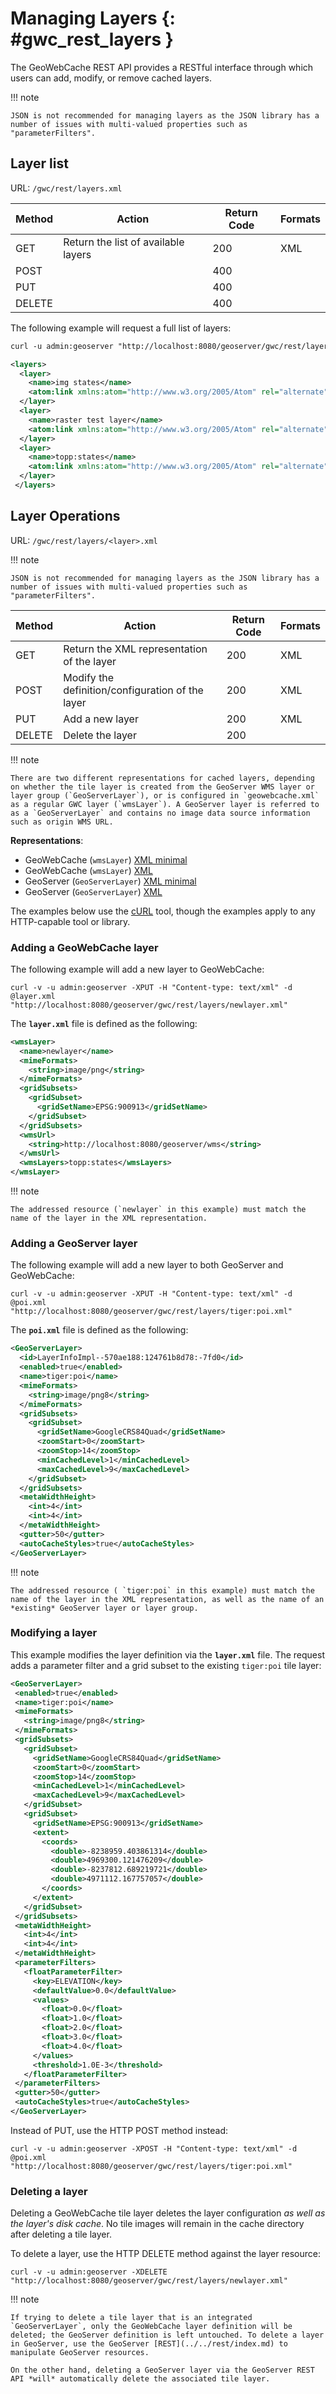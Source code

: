 # Managing Layers {: #gwc_rest_layers }

The GeoWebCache REST API provides a RESTful interface through which users can add, modify, or remove cached layers.

!!! note

    JSON is not recommended for managing layers as the JSON library has a number of issues with multi-valued properties such as "parameterFilters".

## Layer list

URL: `/gwc/rest/layers.xml`

| Method | Action                              | Return Code | Formats |
|--------|-------------------------------------|-------------|---------|
| GET    | Return the list of available layers | 200         | XML     |
| POST   |                                     | 400         |         |
| PUT    |                                     | 400         |         |
| DELETE |                                     | 400         |         |

The following example will request a full list of layers:

``` xml
curl -u admin:geoserver "http://localhost:8080/geoserver/gwc/rest/layers"
```

``` xml
<layers>
  <layer>
    <name>img states</name>
    <atom:link xmlns:atom="http://www.w3.org/2005/Atom" rel="alternate" href="http://localhost:8080/geoserver/gwc/rest/layers/img+states.xml" type="text/xml"/>
  </layer>
  <layer>
    <name>raster test layer</name>
    <atom:link xmlns:atom="http://www.w3.org/2005/Atom" rel="alternate" href="http://localhost:8080/geoserver/gwc/rest/layers/raster+test+layer.xml" type="text/xml"/>
  </layer>
  <layer>
    <name>topp:states</name>
    <atom:link xmlns:atom="http://www.w3.org/2005/Atom" rel="alternate" href="http://localhost:8080/geoserver/gwc/rest/layers/topp%3Astates.xml" type="text/xml"/>
  </layer>
 </layers>
```

## Layer Operations

URL: `/gwc/rest/layers/<layer>.xml`

!!! note

    JSON is not recommended for managing layers as the JSON library has a number of issues with multi-valued properties such as "parameterFilters".

| Method | Action                                           | Return Code | Formats |
|--------|--------------------------------------------------|-------------|---------|
| GET    | Return the XML representation of the layer       | 200         | XML     |
| POST   | Modify the definition/configuration of the layer | 200         | XML     |
| PUT    | Add a new layer                                  | 200         | XML     |
| DELETE | Delete the layer                                 | 200         |         |

!!! note

    There are two different representations for cached layers, depending on whether the tile layer is created from the GeoServer WMS layer or layer group (`GeoServerLayer`), or is configured in `geowebcache.xml` as a regular GWC layer (`wmsLayer`). A GeoServer layer is referred to as a `GeoServerLayer` and contains no image data source information such as origin WMS URL.

**Representations**:

-   GeoWebCache (`wmsLayer`) [XML minimal](representations/wmslayer_minimal.xml.txt)
-   GeoWebCache (`wmsLayer`) [XML](representations/wmslayer.xml.txt)
-   GeoServer (`GeoServerLayer`) [XML minimal](representations/geoserverlayer_minimal.xml.txt)
-   GeoServer (`GeoServerLayer`) [XML](representations/geoserverlayer.xml.txt)

The examples below use the [cURL](http://curl.haxx.se/) tool, though the examples apply to any HTTP-capable tool or library.

### Adding a GeoWebCache layer

The following example will add a new layer to GeoWebCache:

``` console
curl -v -u admin:geoserver -XPUT -H "Content-type: text/xml" -d @layer.xml  "http://localhost:8080/geoserver/gwc/rest/layers/newlayer.xml"
```

The **`layer.xml`** file is defined as the following:

``` xml
<wmsLayer>
  <name>newlayer</name>
  <mimeFormats>
    <string>image/png</string>
  </mimeFormats>
  <gridSubsets>
    <gridSubset>
      <gridSetName>EPSG:900913</gridSetName>
    </gridSubset>
  </gridSubsets>
  <wmsUrl>
    <string>http://localhost:8080/geoserver/wms</string>
  </wmsUrl>
  <wmsLayers>topp:states</wmsLayers>
</wmsLayer>
```

!!! note

    The addressed resource (`newlayer` in this example) must match the name of the layer in the XML representation.

### Adding a GeoServer layer

The following example will add a new layer to both GeoServer and GeoWebCache:

``` console
curl -v -u admin:geoserver -XPUT -H "Content-type: text/xml" -d @poi.xml  "http://localhost:8080/geoserver/gwc/rest/layers/tiger:poi.xml"
```

The **`poi.xml`** file is defined as the following:

``` xml
<GeoServerLayer>
  <id>LayerInfoImpl--570ae188:124761b8d78:-7fd0</id>
  <enabled>true</enabled>
  <name>tiger:poi</name>
  <mimeFormats>
    <string>image/png8</string>
  </mimeFormats>
  <gridSubsets>
    <gridSubset>
      <gridSetName>GoogleCRS84Quad</gridSetName>
      <zoomStart>0</zoomStart>
      <zoomStop>14</zoomStop>
      <minCachedLevel>1</minCachedLevel>
      <maxCachedLevel>9</maxCachedLevel>
    </gridSubset>
  </gridSubsets>
  <metaWidthHeight>
    <int>4</int>
    <int>4</int>
  </metaWidthHeight>
  <gutter>50</gutter>
  <autoCacheStyles>true</autoCacheStyles>
</GeoServerLayer>
```

!!! note

    The addressed resource ( `tiger:poi` in this example) must match the name of the layer in the XML representation, as well as the name of an *existing* GeoServer layer or layer group.

### Modifying a layer

This example modifies the layer definition via the **`layer.xml`** file. The request adds a parameter filter and a grid subset to the existing `tiger:poi` tile layer:

``` xml
<GeoServerLayer>
 <enabled>true</enabled>
 <name>tiger:poi</name>
 <mimeFormats>
   <string>image/png8</string>
 </mimeFormats>
 <gridSubsets>
   <gridSubset>
     <gridSetName>GoogleCRS84Quad</gridSetName>
     <zoomStart>0</zoomStart>
     <zoomStop>14</zoomStop>
     <minCachedLevel>1</minCachedLevel>
     <maxCachedLevel>9</maxCachedLevel>
   </gridSubset>
   <gridSubset>
     <gridSetName>EPSG:900913</gridSetName>
     <extent>
       <coords>
         <double>-8238959.403861314</double>
         <double>4969300.121476209</double>
         <double>-8237812.689219721</double>
         <double>4971112.167757057</double>
       </coords>
     </extent>
   </gridSubset>
 </gridSubsets>
 <metaWidthHeight>
   <int>4</int>
   <int>4</int>
 </metaWidthHeight>
 <parameterFilters>
   <floatParameterFilter>
     <key>ELEVATION</key>
     <defaultValue>0.0</defaultValue>
     <values>
       <float>0.0</float>
       <float>1.0</float>
       <float>2.0</float>
       <float>3.0</float>
       <float>4.0</float>
     </values>
     <threshold>1.0E-3</threshold>
   </floatParameterFilter>
 </parameterFilters>
 <gutter>50</gutter>
 <autoCacheStyles>true</autoCacheStyles>
</GeoServerLayer>
```

Instead of PUT, use the HTTP POST method instead:

``` console
curl -v -u admin:geoserver -XPOST -H "Content-type: text/xml" -d @poi.xml  "http://localhost:8080/geoserver/gwc/rest/layers/tiger:poi.xml"
```

### Deleting a layer

Deleting a GeoWebCache tile layer deletes the layer configuration *as well as the layer's disk cache*. No tile images will remain in the cache directory after deleting a tile layer.

To delete a layer, use the HTTP DELETE method against the layer resource:

``` console
curl -v -u admin:geoserver -XDELETE "http://localhost:8080/geoserver/gwc/rest/layers/newlayer.xml"
```

!!! note

    If trying to delete a tile layer that is an integrated `GeoServerLayer`, only the GeoWebCache layer definition will be deleted; the GeoServer definition is left untouched. To delete a layer in GeoServer, use the GeoServer [REST](../../rest/index.md) to manipulate GeoServer resources.
    
    On the other hand, deleting a GeoServer layer via the GeoServer REST API *will* automatically delete the associated tile layer.
